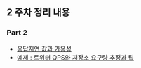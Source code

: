 ## 2 주차 정리 내용

### Part 2

<ul>
    <li><a href="https://github.com/this-is-spear/system-design-interview/wiki/%EC%9D%91%EB%8B%B5-%EC%A7%80%EC%97%B0-%EA%B0%92%EA%B3%BC-%EA%B0%80%EC%9A%A9%EC%84%B1">응답지연 값과 가용성</a></li>
    <li><a href="https://github.com/this-is-spear/system-design-interview/wiki/%ED%8A%B8%EC%9C%84%ED%84%B0-QPS%EC%99%80-%EC%A0%80%EC%9E%A5%EC%86%8C-%EC%9A%94%EA%B5%AC%EB%9F%89-%EC%B6%94%EC%A0%95%EA%B3%BC-%ED%8C%81">예제 : 트위터 QPS와 저장소 요구량 추정과 팁</a></li>
</ul>
